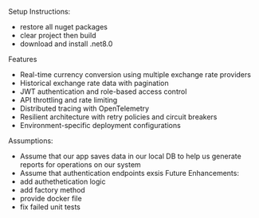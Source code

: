 Setup Instructions:
   - restore all nuget packages
   - clear project then build
   - download and install .net8.0

Features

- Real-time currency conversion using multiple exchange rate providers
- Historical exchange rate data with pagination
- JWT authentication and role-based access control
- API throttling and rate limiting
- Distributed tracing with OpenTelemetry
- Resilient architecture with retry policies and circuit breakers
- Environment-specific deployment configurations

Assumptions:
   - Assume that our app saves data in our local DB to help us generate reports for operations on our system
   - Assume that authentication endpoints exsis
Future Enhancements:
   - add authethetication logic
   - add factory method
   - provide docker file
   - fix failed unit tests
